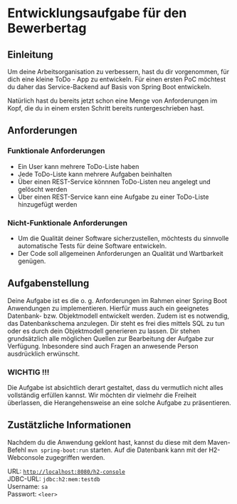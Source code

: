 # Entwicklungsaufgabe für den Bewerbertag

## Einleitung

Um deine Arbeitsorganisation zu verbessern, hast du dir vorgenommen, für dich eine kleine ToDo - App zu entwickeln.
Für einen ersten PoC möchtest du daher das Service-Backend auf Basis von Spring Boot entwickeln.

Natürlich hast du bereits jetzt schon eine Menge von Anforderungen im Kopf, die du in einem ersten Schritt bereits runtergeschrieben hast.


## Anforderungen

### Funktionale Anforderungen
- Ein User kann mehrere ToDo-Liste haben
- Jede ToDo-Liste kann mehrere Aufgaben beinhalten
- Über einen REST-Service könnnen ToDo-Listen neu angelegt und gelöscht werden
- Über einen REST-Service kann eine Aufgabe zu einer ToDo-Liste hinzugefügt werden


### Nicht-Funktionale Anforderungen
- Um die Qualität deiner Software sicherzustellen, möchtests du sinnvolle automatische Tests für deine Software entwickeln.
- Der Code soll allgemeinen Anforderungen an Qualität und Wartbarkeit genügen.


## Aufgabenstellung

Deine Aufgabe ist es die o. g. Anforderungen im Rahmen einer Spring Boot Anwendungen zu implementieren.
Hierfür muss auch ein geeignetes Datenbank- bzw. Objektmodell entwickelt werden. 
Zudem ist es notwendig, das Datenbankschema anzulegen. Dir steht es frei dies mittels SQL zu tun oder es durch dein Objektmodell generieren zu lassen.
Dir stehen grundsätzlich alle möglichen Quellen zur Bearbeitung der Aufgabe zur Verfügung. Inbesondere sind auch Fragen an anwesende Person ausdrücklich erwünscht.


### WICHTIG !!!
Die Aufgabe ist absichtlich derart gestaltet, dass du vermutlich nicht alles vollständig erfüllen kannst. 
Wir möchten dir vielmehr die Freiheit überlassen, die Herangehensweise an eine solche Aufgabe zu präsentieren.


## Zustätzliche Informationen

Nachdem du die Anwendung geklont hast, kannst du diese mit dem Maven-Befehl `mvn spring-boot:run` starten.
Auf die Datenbank kann mit der H2-Webconsole zugegriffen werden.

URL: [`http://localhost:8080/h2-console`](http://localhost:8080/h2-console) \
JDBC-URL: `jdbc:h2:mem:testdb` \
Username: `sa`\
Passwort: `<leer>`
